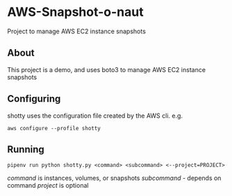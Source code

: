 # AWS-Snapshot-o-naut
Project to manage AWS EC2 instance snapshots

## About

This project is a demo, and uses boto3 to manage AWS EC2 instance snapshots

## Configuring

shotty uses the configuration file created by the AWS cli. e.g.

`aws configure --profile shotty`

## Running

`pipenv run python shotty.py <command> <subcommand> <--project=PROJECT>`

*command* is instances, volumes, or snapshots
*subcommand* - depends on command
*project* is optional